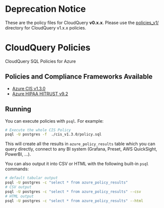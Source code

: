 # Deprecation Notice

These are the policy files for CloudQuery **v0.x.x**. Please use the [policies_v1/](../policies_v1/) directory for CloudQuery v1.x.x policies.

# CloudQuery Policies

CloudQuery SQL Policies for Azure

## Policies and Compliance Frameworks Available

- [Azure CIS v1.3.0](./cis_v1.3.0/policy.sql)
- [Azure HIPAA HITRUST v9.2](./hipaa_hitrust_v9.2/policy.sql)

## Running

You can execute policies with `psql`. For example:

```bash
# Execute the whole CIS Policy
psql -U postgres -f  ./cis_v1.3.0/policy.sql
```

This will create all the results in `azure_policy_results` table which you can query directly, connect to any BI system (Grafana, Preset, AWS QuickSight, PowerBI, …).

You can also output it into CSV or HTML with the following built-in `psql` commands:

```bash
# default tabular output
psql -U postgres -c "select * from azure_policy_results"
# CSV output
psql -U postgres -c "select * from azure_policy_results" --csv
# HTML output
psql -U postgres -c "select * from azure_policy_results" --html
```
